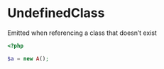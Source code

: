 # UndefinedClass

Emitted when referencing a class that doesn’t exist

```php
<?php

$a = new A();
```
